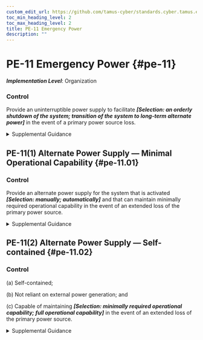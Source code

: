 ```yaml
---
custom_edit_url: https://github.com/tamus-cyber/standards.cyber.tamus.edu/tree/main/static/content/tamus.edu/TAMUS_profile.xml
toc_min_heading_level: 2
toc_max_heading_level: 2
title: PE-11 Emergency Power
description: ""
---
```


# PE-11 Emergency Power {#pe-11}

_**Implementation Level**_: Organization

### Control

Provide an uninterruptible power supply to facilitate _**[Selection: an orderly shutdown of the system; transition of the system to long-term alternate power]**_ in the event of a primary power source loss.

<details>
  <summary>Supplemental Guidance</summary>

Provide an uninterruptible power supply to facilitate _**[Selection: an orderly shutdown of the system; transition of the system to long-term alternate power]**_ in the event of a primary power source loss.

</details>

## PE-11(1) Alternate Power Supply — Minimal Operational Capability {#pe-11.01}

### Control

Provide an alternate power supply for the system that is activated _**[Selection: manually; automatically]**_ and that can maintain minimally required operational capability in the event of an extended loss of the primary power source.

<details>
  <summary>Supplemental Guidance</summary>

Provide an alternate power supply for the system that is activated _**[Selection: manually; automatically]**_ and that can maintain minimally required operational capability in the event of an extended loss of the primary power source.

</details>

## PE-11(2) Alternate Power Supply — Self-contained {#pe-11.02}

### Control

(a) Self-contained;

(b) Not reliant on external power generation; and

(c) Capable of maintaining _**[Selection: minimally required operational capability; full operational capability]**_ in the event of an extended loss of the primary power source.

<details>
  <summary>Supplemental Guidance</summary>

(a) Self-contained;

(b) Not reliant on external power generation; and

(c) Capable of maintaining _**[Selection: minimally required operational capability; full operational capability]**_ in the event of an extended loss of the primary power source.

</details>

